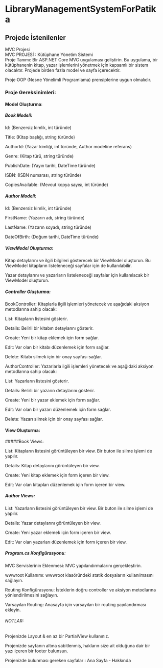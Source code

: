# LibraryManagementSystemForPatika  
## Projede İstenilenler  
MVC Projesi  
MVC PROJESİ : Kütüphane Yönetim Sistemi  
Proje Tanımı: Bir ASP.NET Core MVC uygulaması geliştirin. Bu uygulama, bir kütüphanenin kitap, yazar işlemlerini yönetmek için kapsamlı bir sistem olacaktır. Projede birden fazla model ve sayfa içerecektir.  

Proje OOP (Nesne Yönelimli Programlama) prensiplerine uygun olmalıdır.  

### Proje Gereksinimleri:  
#### Model Oluşturma:  

##### Book Modeli:  

Id: (Benzersiz kimlik, int türünde)  

Title: (Kitap başlığı, string türünde)  

AuthorId: (Yazar kimliği, int türünde, Author modeline referans)  

Genre: (Kitap türü, string türünde)  

PublishDate: (Yayın tarihi, DateTime türünde)  

ISBN: (ISBN numarası, string türünde)  

CopiesAvailable: (Mevcut kopya sayısı, int türünde)  

##### Author Modeli:  

Id: (Benzersiz kimlik, int türünde)  

FirstName: (Yazarın adı, string türünde)  

LastName: (Yazarın soyadı, string türünde)  

DateOfBirth: (Doğum tarihi, DateTime türünde)  

##### ViewModel Oluşturma:  

Kitap detaylarını ve ilgili bilgileri gösterecek bir ViewModel oluşturun. Bu ViewModel kitapların listeleneceği sayfalar için de kullanılabilir.  

Yazar detaylarını ve yazarların listeleneceği sayfalar için kullanılacak bir ViewModel oluşturun.  

##### Controller Oluşturma:  

BookController: Kitaplarla ilgili işlemleri yönetecek ve aşağıdaki aksiyon metodlarına sahip olacak:  

List: Kitapların listesini gösterir.  

Details: Belirli bir kitabın detaylarını gösterir.  

Create: Yeni bir kitap eklemek için form sağlar.  

Edit: Var olan bir kitabı düzenlemek için form sağlar.  

Delete: Kitabı silmek için bir onay sayfası sağlar.  

AuthorController: Yazarlarla ilgili işlemleri yönetecek ve aşağıdaki aksiyon metodlarına sahip olacak:  

List: Yazarların listesini gösterir.  

Details: Belirli bir yazarın detaylarını gösterir.  

Create: Yeni bir yazar eklemek için form sağlar.  

Edit: Var olan bir yazarı düzenlemek için form sağlar.  

Delete: Yazarı silmek için bir onay sayfası sağlar.  

#### View Oluşturma:  

#####Book Views:  

List: Kitapların listesini görüntüleyen bir view.  Bir buton ile silme işlemi de yapılır.  

Details: Kitap detaylarını görüntüleyen bir view.  

Create: Yeni kitap eklemek için form içeren bir view.  

Edit: Var olan kitapları düzenlemek için form içeren bir view.  

##### Author Views:  

List: Yazarların listesini görüntüleyen bir view. Bir buton ile silme işlemi de yapılır.  

Details: Yazar detaylarını görüntüleyen bir view.  

Create: Yeni yazar eklemek için form içeren bir view.  

Edit: Var olan yazarları düzenlemek için form içeren bir view.  

##### Program.cs Konfigürasyonu:  

MVC Servislerinin Eklenmesi: MVC yapılandırmalarını gerçekleştirin.  

wwwroot Kullanımı: wwwroot klasöründeki statik dosyaların kullanılmasını sağlayın.  

Routing Konfigürasyonu: İsteklerin doğru controller ve aksiyon metodlarına yönlendirilmesini sağlayın.  

Varsayılan Routing: Anasayfa için varsayılan bir routing yapılandırması ekleyin.  

###### NOTLAR:  

Projenizde Layout & en az bir PartialView kullanınız.  

Projenizde sayfanın altına sabitlenmiş, hakların size ait olduğuna dair bir yazı içeren bir footer bulunsun.  

Projenizde bulunması gereken sayfalar : Ana Sayfa - Hakkında 
